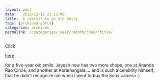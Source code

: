 ```yaml
---
layout: post
date:	2012-12-11 21:12:00
title:  A revisit to an old entry
tags: [archived-posts]
categories: archives
permalink: /:categories/:year/:month/:day/:title/
---
```

Click

<a href="http://deponti.livejournal.com/251117.html"> here </a>

for a five-year old smile. Jayesh now has two more shops, one at Ananda Rao Circle, and another at Koramangala.... and is such a celebrity himself,  that he didn't recognize me when I went to buy the Sony camera :)
